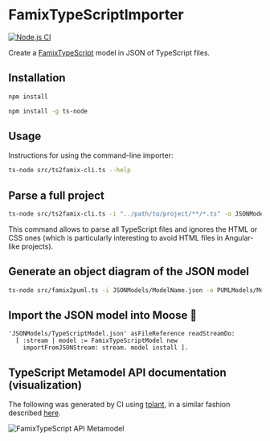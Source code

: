 # FamixTypeScriptImporter

[![Node.js CI](https://github.com/maelpaul/FamixTypeScriptImporter/actions/workflows/node.js.yml/badge.svg)](https://github.com/maelpaul/FamixTypeScriptImporter/actions/workflows/node.js.yml)

Create a [FamixTypeScript](https://github.com/fuhrmanator/FamixTypeScript) model in JSON of TypeScript files.

## Installation

```sh
npm install
```

```sh
npm install -g ts-node
```

## Usage

Instructions for using the command-line importer:

```sh
ts-node src/ts2famix-cli.ts --help
```

## Parse a full project

```sh
ts-node src/ts2famix-cli.ts -i "../path/to/project/**/*.ts" -o JSONModels/myTypeScriptProject.json
```

This command allows to parse all TypeScript files and ignores the HTML or CSS ones (which is particularly interesting to avoid HTML files in Angular-like projects).

## Generate an object diagram of the JSON model

```sh
ts-node src/famix2puml.ts -i JSONModels/ModelName.json -o PUMLModels/ModelName.puml
```

## Import the JSON model into Moose 🫎

```st
'JSONModels/TypeScriptModel.json' asFileReference readStreamDo:
  [ :stream | model := FamixTypeScriptModel new 
    importFromJSONStream: stream. model install ].
```

## TypeScript Metamodel API documentation (visualization)

The following was generated by CI using [tplant](https://github.com/bafolts/tplant), in a similar fashion described [here](https://modularmoose.org/2021/07/19/automatic-metamodel-documentation-generation.html).

![FamixTypeScript API Metamodel](https://raw.githubusercontent.com/maelpaul/FamixTypeScriptImporter/v1/doc/famix-typescript-model.svg)
